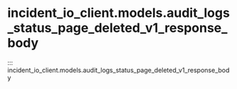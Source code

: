 # incident_io_client.models.audit_logs_status_page_deleted_v1_response_body

::: incident_io_client.models.audit_logs_status_page_deleted_v1_response_body
